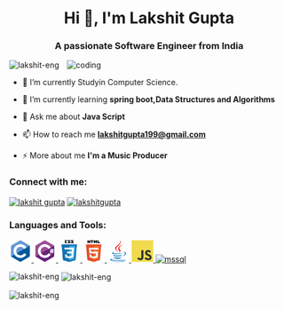 <h1 align="center">Hi 👋, I'm Lakshit Gupta</h1>
<h3 align="center">A passionate Software Engineer from India</h3>
<img align = "right" alt="coding" width="400" src="https://camo.githubusercontent.com/9792d43627b178fd4a45bcabb3647d7b34a62d64baf96a19abf6ea19d5cea8dd/68747470733a2f2f63646e2e6472696262626c652e636f6d2f75736572732f313138373833362f73637265656e73686f74732f363533393432392f70726f6772616d65722e676966">

<p align="left"> <img src="https://komarev.com/ghpvc/?username=lakshit-eng&label=Profile%20views&color=0e75b6&style=flat" alt="lakshit-eng" /> </p>

- 🔭 I’m currently Studyin Computer Science.

- 🌱 I’m currently learning **spring boot,Data Structures and Algorithms**

- 💬 Ask me about **Java Script**

- 📫 How to reach me **lakshitgupta199@gmail.com**

- ⚡ More about me **I'm a Music Producer**

<h3 align="left">Connect with me:</h3>
<p align="left">
<a href="www.linkedin.com/in/lakshit-gupta1199" target="blank"><img align="center" src="https://raw.githubusercontent.com/rahuldkjain/github-profile-readme-generator/master/src/images/icons/Social/linked-in-alt.svg" alt="lakshit gupta" height="30" width="40" /></a>
<a href="https://www.leetcode.com/lakshitgupta" target="blank"><img align="center" src="https://raw.githubusercontent.com/rahuldkjain/github-profile-readme-generator/master/src/images/icons/Social/leet-code.svg" alt="lakshitgupta" height="30" width="40" /></a>
</p>

<h3 align="left">Languages and Tools:</h3>
<p align="left"> <a href="https://www.cprogramming.com/" target="_blank" rel="noreferrer"> <img src="https://raw.githubusercontent.com/devicons/devicon/master/icons/c/c-original.svg" alt="c" width="40" height="40"/> </a> <a href="https://www.w3schools.com/cs/" target="_blank" rel="noreferrer"> <img src="https://raw.githubusercontent.com/devicons/devicon/master/icons/csharp/csharp-original.svg" alt="csharp" width="40" height="40"/> </a> <a href="https://www.w3schools.com/css/" target="_blank" rel="noreferrer"> <img src="https://raw.githubusercontent.com/devicons/devicon/master/icons/css3/css3-original-wordmark.svg" alt="css3" width="40" height="40"/> </a> <a href="https://www.w3.org/html/" target="_blank" rel="noreferrer"> <img src="https://raw.githubusercontent.com/devicons/devicon/master/icons/html5/html5-original-wordmark.svg" alt="html5" width="40" height="40"/> </a> <a href="https://www.java.com" target="_blank" rel="noreferrer"> <img src="https://raw.githubusercontent.com/devicons/devicon/master/icons/java/java-original.svg" alt="java" width="40" height="40"/> </a> <a href="https://developer.mozilla.org/en-US/docs/Web/JavaScript" target="_blank" rel="noreferrer"> <img src="https://raw.githubusercontent.com/devicons/devicon/master/icons/javascript/javascript-original.svg" alt="javascript" width="40" height="40"/> </a> <a href="https://www.microsoft.com/en-us/sql-server" target="_blank" rel="noreferrer"> <img src="https://www.svgrepo.com/show/303229/microsoft-sql-server-logo.svg" alt="mssql" width="40" height="40"/> </a> </p>

<p><img align="left" src="https://github-readme-stats.vercel.app/api/top-langs?username=lakshit-eng&show_icons=true&locale=en&layout=compact" alt="lakshit-eng" /></p>

<p>&nbsp;<img align="center" src="https://github-readme-stats.vercel.app/api?username=lakshit-eng&show_icons=true&locale=en" alt="lakshit-eng" /></p>

<p><img align="center" src="https://github-readme-streak-stats.herokuapp.com/?user=lakshit-eng&" alt="lakshit-eng" /></p>
